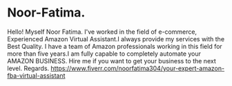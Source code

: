 # Noor-Fatima.
 Hello! Myself Noor Fatima. I've worked in the field of e-commerce, Experienced Amazon Virtual Assistant.I always provide my services with the Best Quality. I have a team of Amazon professionals working in this field for more than five years.I am fully capable to completely automate your AMAZON BUSINESS. Hire me if you want to get your business to the next level. Regards. https://www.fiverr.com/noorfatima304/your-expert-amazon-fba-virtual-assistant
